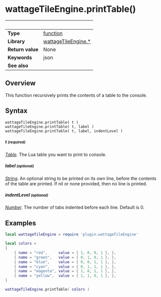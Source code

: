# wattageTileEngine.printTable()

|                      | &nbsp; 
| -------------------- | ---------------------------------------------------------------
| __Type__             | [function](http://docs.coronalabs.com/api/type/Function.html)
| __Library__          | [wattageTileEngine.*](Readme.markdown)
| __Return value__     | None
| __Keywords__         | json
| __See also__         | 


## Overview

This function recursively prints the contents of a table to the console.


## Syntax

	wattageTileEngine.printTable( t )
	wattageTileEngine.printTable( t, label )
	wattageTileEngine.printTable( t, label, indentLevel )

##### t <small>(required)</small>
_[Table](http://docs.coronalabs.com/api/type/Table.html)._ The Lua table you want to print to console.

##### label <small>(optional)</small>
_[String](http://docs.coronalabs.com/api/type/String.html)._ An optional string to be printed on its own line, before the contents of the table are printed. If nil or none provided, then no line is printed.

##### indentLevel <small>(optional)</small>
_[Number](http://docs.coronalabs.com/api/type/Number.html)._ The number of tabs indented before each line. Default is 0.


## Examples

``````lua
local wattageTileEngine = require 'plugin.wattageTileEngine'

local colors = 
{
	{ name = "red",		value = { 1, 0, 0, 1 }, },
	{ name = "green",	value = { 0, 1, 0, 1 }, },
	{ name = "blue",	value = { 0, 0, 1, 1 }, },
	{ name = "cyan",	value = { 0, 1, 1, 1 }, },
	{ name = "magenta",	value = { 1, 0, 1, 1 }, },
	{ name = "yellow",	value = { 1, 1, 0, 1 }, },
}

wattageTileEngine.printTable( colors )
``````
